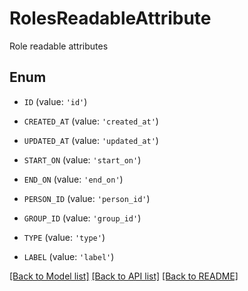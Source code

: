 # RolesReadableAttribute

Role readable attributes

## Enum

* `ID` (value: `'id'`)

* `CREATED_AT` (value: `'created_at'`)

* `UPDATED_AT` (value: `'updated_at'`)

* `START_ON` (value: `'start_on'`)

* `END_ON` (value: `'end_on'`)

* `PERSON_ID` (value: `'person_id'`)

* `GROUP_ID` (value: `'group_id'`)

* `TYPE` (value: `'type'`)

* `LABEL` (value: `'label'`)

[[Back to Model list]](../README.md#documentation-for-models) [[Back to API list]](../README.md#documentation-for-api-endpoints) [[Back to README]](../README.md)


